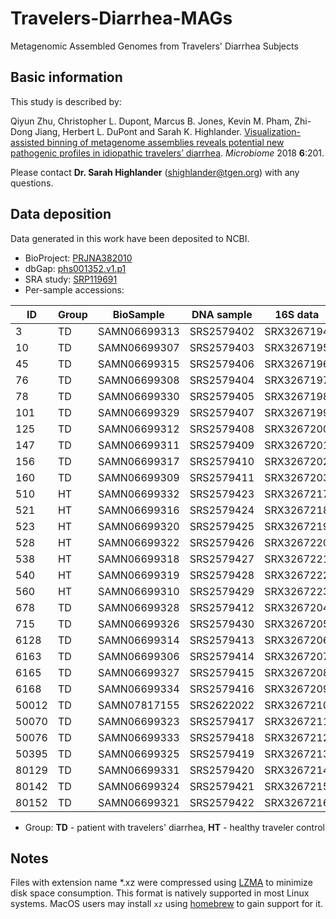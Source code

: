 # Travelers-Diarrhea-MAGs
Metagenomic Assembled Genomes from Travelers' Diarrhea Subjects

## Basic information

This study is described by:

Qiyun Zhu, Christopher L. Dupont, Marcus B. Jones, Kevin M. Pham, Zhi-Dong Jiang, Herbert L. DuPont and Sarah K. Highlander. [Visualization-assisted binning of metagenome assemblies reveals potential new pathogenic profiles in idiopathic travelers&rsquo; diarrhea](https://microbiomejournal.biomedcentral.com/articles/10.1186/s40168-018-0579-0). _Microbiome_ 2018 **6**:201.

Please contact **Dr. Sarah Highlander** ([shighlander@tgen.org](shighlander@tgen.org)) with any questions.

## Data deposition
Data generated in this work have been deposited to NCBI.
 - BioProject: [PRJNA382010](https://www.ncbi.nlm.nih.gov/bioproject/PRJNA382010)
 - dbGap: [phs001352.v1.p1](https://www.ncbi.nlm.nih.gov/projects/gap/cgi-bin/study.cgi?study_id=phs001352.v1.p1)
 - SRA study: [SRP119691](https://trace.ncbi.nlm.nih.gov/Traces/sra/?study=SRP119691)
 - Per-sample accessions:

| ID | Group | BioSample | DNA sample | 16S data | WGS data | Assembly |
| -- | ----- | --------- | ---------- | -------- | -------- | -------- |
| 3 | TD | SAMN06699313 | SRS2579402 | SRX3267194 | SRX3267224 | QZLI00000000 |
| 10 | TD | SAMN06699307 | SRS2579403 | SRX3267195 | SRX3267226 | QZLJ00000000 |
| 45 | TD | SAMN06699315 | SRS2579406 | SRX3267196 | SRX3267225 | QZLM00000000 |
| 76 | TD | SAMN06699308 | SRS2579404 | SRX3267197 | SRX3267227 | QZLK00000000 |
| 78 | TD | SAMN06699330 | SRS2579405 | SRX3267198 | SRX3267228 | QZLL00000000 |
| 101 | TD | SAMN06699329 | SRS2579407 | SRX3267199 | SRX3267229 | QZLN00000000 |
| 125 | TD | SAMN06699312 | SRS2579408 | SRX3267200 | SRX3267230 | QZLO00000000 |
| 147 | TD | SAMN06699311 | SRS2579409 | SRX3267201 | SRX3267231 | QZLP00000000 |
| 156 | TD | SAMN06699317 | SRS2579410 | SRX3267202 | SRX3267232 | QZLQ00000000 |
| 160 | TD | SAMN06699309 | SRS2579411 | SRX3267203 | SRX3267233 | QZLR00000000 |
| 510 | HT | SAMN06699332 | SRS2579423 | SRX3267217 | SRX3267246 | QZMD00000000 |
| 521 | HT | SAMN06699316 | SRS2579424 | SRX3267218 | SRX3267247 | QZME00000000 |
| 523 | HT | SAMN06699320 | SRS2579425 | SRX3267219 | SRX3267248 | QZMF00000000 |
| 528 | HT | SAMN06699322 | SRS2579426 | SRX3267220 | SRX3267249 | QZMG00000000 |
| 538 | HT | SAMN06699318 | SRS2579427 | SRX3267221 | SRX3267250 | QZMH00000000 |
| 540 | HT | SAMN06699319 | SRS2579428 | SRX3267222 | SRX3267251 | QZMI00000000 |
| 560 | HT | SAMN06699310 | SRS2579429 | SRX3267223 | SRX3267252 | QZMJ00000000 |
| 678 | TD | SAMN06699328 | SRS2579412 | SRX3267204 | SRX3267234 | QZLS00000000 |
| 715 | TD | SAMN06699326 | SRS2579430 | SRX3267205 | SRX3267235 | QZMK00000000 |
| 6128 | TD | SAMN06699314 | SRS2579413 | SRX3267206 | SRX3267236 | QZLT00000000 |
| 6163 | TD | SAMN06699306 | SRS2579414 | SRX3267207 | SRX3267237 | QZLU00000000 |
| 6165 | TD | SAMN06699327 | SRS2579415 | SRX3267208 | SRX3267238 | QZLV00000000 |
| 6168 | TD | SAMN06699334 | SRS2579416 | SRX3267209 | SRX3267239 | QZLW00000000 |
| 50012 | TD | SAMN07817155 | SRS2622022 | SRX3267210 | - | - |
| 50070 | TD | SAMN06699323 | SRS2579417 | SRX3267211 | SRX3267240 | QZLX00000000 |
| 50076 | TD | SAMN06699333 | SRS2579418 | SRX3267212 | SRX3267241 | QZLY00000000 |
| 50395 | TD | SAMN06699325 | SRS2579419 | SRX3267213 | SRX3267242 | QZLZ00000000 |
| 80129 | TD | SAMN06699331 | SRS2579420 | SRX3267214 | SRX3267243 | QZMA00000000 |
| 80142 | TD | SAMN06699324 | SRS2579421 | SRX3267215 | SRX3267244 | QZMB00000000 |
| 80152 | TD | SAMN06699321 | SRS2579422 | SRX3267216 | SRX3267245 | QZMC00000000 |

* Group: **TD** - patient with travelers' diarrhea, **HT** - healthy traveler control

## Notes

Files with extension name *.xz were compressed using [LZMA](https://en.wikipedia.org/wiki/Lempel%E2%80%93Ziv%E2%80%93Markov_chain_algorithm) to minimize disk space consumption. This format is natively supported in most Linux systems. MacOS users may install `xz` using [homebrew](https://brew.sh/) to gain support for it.
